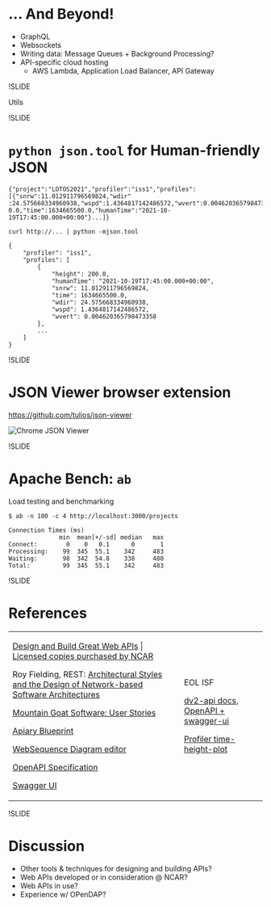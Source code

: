 # ... And Beyond!

- GraphQL
- Websockets
- Writing data: Message Queues + Background Processing?
- API-specific cloud hosting
  - AWS Lambda, Application Load Balancer, API Gateway

!SLIDE

Utils

!SLIDE

# `python json.tool` for Human-friendly JSON

```
{"project":"LOTOS2021","profiler":"iss1","profiles":[{"snrw":11.012911796569824,"wdir"
:24.575668334960938,"wspd":1.4364817142486572,"wvert":0.004620365798473358,"height":20
0.0,"time":1634665500.0,"humanTime":"2021-10-19T17:45:00.000+00:00"}...]}
```

`curl http://... | python -mjson.tool`

```
{
    "profiler": "iss1",
    "profiles": [
        {
            "height": 200.0,
            "humanTime": "2021-10-19T17:45:00.000+00:00",
            "snrw": 11.012911796569824,
            "time": 1634665500.0,
            "wdir": 24.575668334960938,
            "wspd": 1.4364817142486572,
            "wvert": 0.004620365798473358
        },
        ...
    ]
}
```

!SLIDE

# JSON Viewer browser extension

https://github.com/tulios/json-viewer

![Chrome JSON Viewer](images/chrome-json-viewer.png)

!SLIDE

# Apache Bench: `ab`

Load testing and benchmarking

```
$ ab -n 100 -c 4 http://localhost:3000/projects

Connection Times (ms)
              min  mean[+/-sd] median   max
Connect:        0    0   0.1      0       1
Processing:    99  345  55.1    342     483
Waiting:       98  342  54.8    338     480
Total:         99  345  55.1    342     483
```

!SLIDE

# References

<!--<div style="font-size: 0.5em;">-->

<table><tbody><tr><td>

[Design and Build Great Web APIs](https://pragprog.com/titles/maapis/design-and-build-great-web-apis/) | [Licensed copies purchased by NCAR](https://wiki.ucar.edu/display/SEW/Design+and+Build+Great+Web+APIs)

Roy Fielding, REST: [Architectural Styles and the Design of Network-based Software Architectures](https://www.ics.uci.edu/~fielding/pubs/dissertation/top.htm)

[Mountain Goat Software: User Stories](https://www.mountaingoatsoftware.com/agile/user-stories)

[Apiary Blueprint](https://apiblueprint.org/)

[WebSequence Diagram editor](https://www.websequencediagrams.com/)

[OpenAPI Specification](https://swagger.io/specification/)

[Swagger UI](https://swagger.io/tools/swagger-ui/)

</td>
<td>

EOL ISF

[dv2-api docs, OpenAPI + swagger-ui](https://ncar.github.io/dv2-api/api/swagger-ui/)

[Profiler time-height-plot](http://datavis.eol.ucar.edu/time-height-plot/)

</td></tr></tbody></table>

<!--</div>-->

!SLIDE

# Discussion

- Other tools & techniques for designing and building APIs?
- Web APIs developed or in consideration @ NCAR?
- Web APIs in use?
- Experience w/ OPenDAP?
